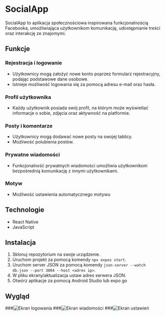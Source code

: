 # SocialApp

SocialApp to aplikacja społecznościowa inspirowana funkcjonalnością Facebooka, umożliwiająca użytkownikom komunikację, udostępnianie treści oraz interakcję ze znajomymi.

## Funkcje

### Rejestracja i logowanie

- Użytkownicy mogą założyć nowe konto poprzez formularz rejestracyjny, podając podstawowe dane osobowe.
- Istnieje możliwość logowania się za pomocą adresu e-mail oraz hasła.

### Profil użytkownika

- Każdy użytkownik posiada swój profil, na którym może wyświetlać informacje o sobie, zdjęcia oraz aktywność na platformie.

### Posty i komentarze

- Użytkownicy mogą dodawać nowe posty na swojej tablicy.
- Możliwość polubienia postów.

### Prywatne wiadomości

- Funkcjonalność prywatnych wiadomości umożliwia użytkownikom bezpośrednią komunikację z innymi użytkownikami.

### Motyw

- Możliwość ustawienia automatycznego motywu

## Technologie

- React Native
- JavaScript

## Instalacja

1. Sklonuj repozytorium na swoje urządzenie.
2. Uruchom projekt za pomocą komendy `npx expos start`.
3. Uruchom server JSON za pomocą komendy `json-server --watch db.json --port 3004 --host <adres ip>`.
4. W pliku ekrany/aktualizacja ustaw adres serwera JSON.
5. Otwórz aplikacje za pomocą Android Studio lub expo go

## Wygląd

###![Ekran logowania](ss/Logowanie.PNG)
###![Ekran wiadomości](ss/msg.PNG)
###![Ekran ustawień](ss/settings.PNG)



